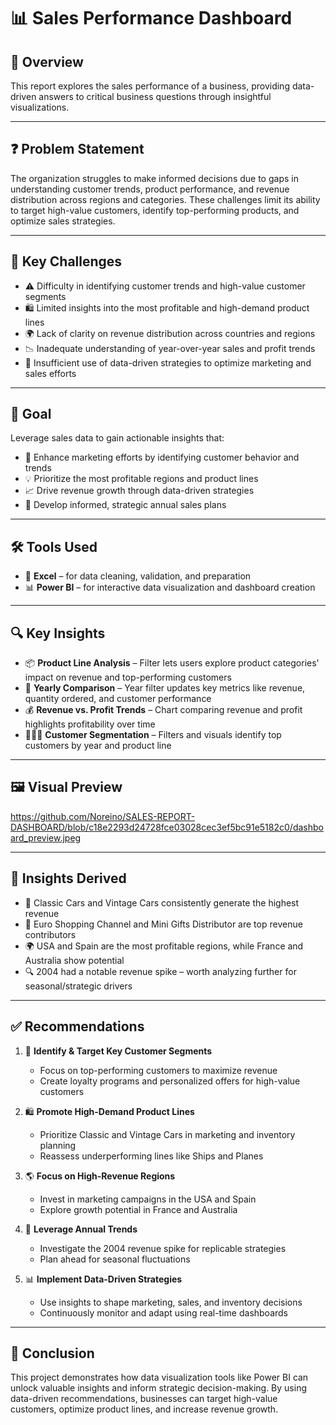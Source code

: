 # 📊 Sales Performance Dashboard

## 📌 Overview  
This report explores the sales performance of a business, providing data-driven answers to critical business questions through insightful visualizations.

---

## ❓ Problem Statement  
The organization struggles to make informed decisions due to gaps in understanding customer trends, product performance, and revenue distribution across regions and categories. These challenges limit its ability to target high-value customers, identify top-performing products, and optimize sales strategies.

---

## 🚧 Key Challenges  
- ⚠️ Difficulty in identifying customer trends and high-value customer segments  
- 🛍️ Limited insights into the most profitable and high-demand product lines  
- 🌍 Lack of clarity on revenue distribution across countries and regions  
- 📉 Inadequate understanding of year-over-year sales and profit trends  
- 🤖 Insufficient use of data-driven strategies to optimize marketing and sales efforts  

---

## 🎯 Goal  
Leverage sales data to gain actionable insights that:  
- 🎯 Enhance marketing efforts by identifying customer behavior and trends  
- 💡 Prioritize the most profitable regions and product lines  
- 📈 Drive revenue growth through data-driven strategies  
- 🧠 Develop informed, strategic annual sales plans  

---

## 🛠 Tools Used  
- 🧮 **Excel** – for data cleaning, validation, and preparation  
- 📊 **Power BI** – for interactive data visualization and dashboard creation  

---

## 🔍 Key Insights  
- 📦 **Product Line Analysis** – Filter lets users explore product categories' impact on revenue and top-performing customers  
- 📅 **Yearly Comparison** – Year filter updates key metrics like revenue, quantity ordered, and customer performance  
- 💰 **Revenue vs. Profit Trends** – Chart comparing revenue and profit highlights profitability over time  
- 🧑‍🤝‍🧑 **Customer Segmentation** – Filters and visuals identify top customers by year and product line  

---

## 🖼️ Visual Preview
https://github.com/Noreino/SALES-REPORT-DASHBOARD/blob/c18e2293d24728fce03028cec3ef5bc91e5182c0/dashboard_preview.jpeg

---

## 🧠 Insights Derived  
- 🚗 Classic Cars and Vintage Cars consistently generate the highest revenue  
- 🧾 Euro Shopping Channel and Mini Gifts Distributor are top revenue contributors  
- 🌍 USA and Spain are the most profitable regions, while France and Australia show potential  
- 🔍 2004 had a notable revenue spike – worth analyzing further for seasonal/strategic drivers  

---

## ✅ Recommendations  
1. 🎯 **Identify & Target Key Customer Segments**  
   - Focus on top-performing customers to maximize revenue  
   - Create loyalty programs and personalized offers for high-value customers  

2. 🛍️ **Promote High-Demand Product Lines**  
   - Prioritize Classic and Vintage Cars in marketing and inventory planning  
   - Reassess underperforming lines like Ships and Planes  

3. 🌎 **Focus on High-Revenue Regions**  
   - Invest in marketing campaigns in the USA and Spain  
   - Explore growth potential in France and Australia  

4. 📆 **Leverage Annual Trends**  
   - Investigate the 2004 revenue spike for replicable strategies  
   - Plan ahead for seasonal fluctuations  

5. 📊 **Implement Data-Driven Strategies**  
   - Use insights to shape marketing, sales, and inventory decisions  
   - Continuously monitor and adapt using real-time dashboards  

---

## 🧾 Conclusion  
This project demonstrates how data visualization tools like Power BI can unlock valuable insights and inform strategic decision-making. By using data-driven recommendations, businesses can target high-value customers, optimize product lines, and increase revenue growth.

